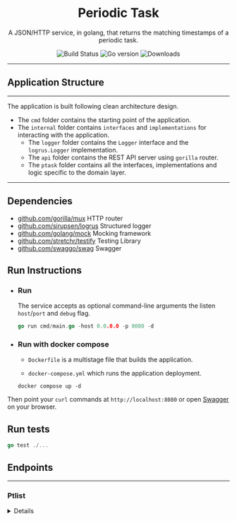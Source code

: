 <h1 align="center">Periodic Task</h1>
<p align="center">A JSON/HTTP service, in golang, that returns the matching timestamps of a periodic task.</p>

<p align="center">

<a style="text-decoration: none" href="https://github.com/KarolosLykos/ptask/actions?query=workflow%3AGo+branch%3Amain">
<img src="https://img.shields.io/github/actions/workflow/status/KarolosLykos/ptask/build.yml?style=flat-square" alt="Build Status">
</a>

<a style="text-decoration: none" href="go.mod">
<img src="https://img.shields.io/badge/Go-v1.19-blue?style=flat-square" alt="Go version">
</a>

<a href="https://codecov.io/gh/KarolosLykos/ptask" style="text-decoration: none">
<img src="https://img.shields.io/codecov/c/github/KarolosLykos/ptask?color=magenta&style=flat-square" alt="Downloads">
</a>


---

## Application Structure

---

The application is built following clean architecture design.
- The `cmd` folder contains the starting point of the application.
- The `internal` folder contains `interfaces` and `implementations` for interacting with the application.
    - The `logger` folder contains the `Logger` interface and the `logrus.Logger` implementation.
    - The `api` folder contains the REST API server using `gorilla` router.
    - The `ptask` folder contains all the interfaces, implementations and logic specific to the domain layer.
---

## Dependencies

- [github.com/gorilla/mux](https://github.com/gorilla/mux) HTTP router
- [github.com/sirupsen/logrus](https://github.com/sirupsen/logrus) Structured logger
- [github.com/golang/mock](https://github.com/golang/mock) Mocking framework
- [github.com/stretchr/testify](https://github.com/stretchr/testify) Testing Library
- [github.com/swaggo/swag](https://github.com/swaggo/swag) Swagger

## Run Instructions

- ### Run

  The service accepts as optional command-line arguments the listen `host`/`port` and `debug` flag.
  ```go
  go run cmd/main.go -host 0.0.0.0 -p 8080 -d
  ```

- ### Run with docker compose
  - `Dockerfile` is a multistage file that builds the application.

  - `docker-compose.yml` which runs the application deployment.
  ```
  docker compose up -d
  ```

Then point your `curl` commands at `http://localhost:8080` or open [Swagger](http://localhost:8080/swagger/index.html#/default/get_ptlist) on your browser.

## Run tests
```go
go test ./...
```

## Endpoints

---

### Ptlist

<details>

### Periodic task list

Example request:
```bash
curl -X GET http://localhost:8080/ptlist?period=1h&tz=America/Los_Angeles&t1=20210714T204603Z&t2=20210715T123456Z
```

Example Response:

200 Status OK
```
{ 
  "status":"success",
  "data":["20210714T210000Z","20210714T220000Z","20210714T230000Z","20210715T000000Z","20210715T010000Z","20210715T020000Z","20210715T030000Z","20210715T040000Z","20210715T050000Z","20210715T060000Z","20210715T070000Z","20210715T080000Z","20210715T090000Z","20210715T100000Z","20210715T110000Z","20210715T120000Z"]
}
```


400 Bad Request
```
{
  "status": "error",
  "error": "bad request"
}
```

500 Internal Server error
```
{
    "status": "error",
    "error": "something went wrong"
}
```

